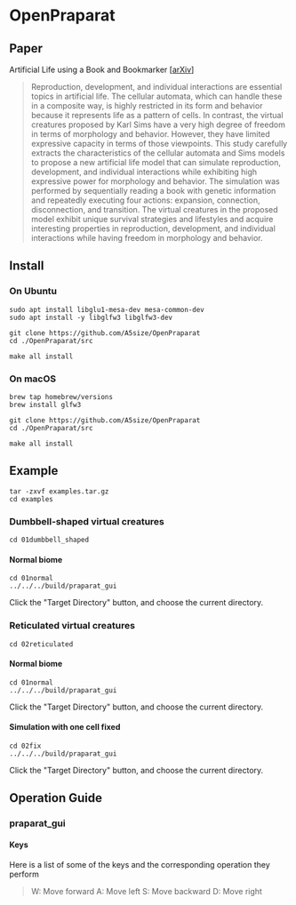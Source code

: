 # OpenPraparat

## Paper
Artificial Life using a Book and Bookmarker [[arXiv](https://arxiv.org/abs/2210.12854)]
>Reproduction, development, and individual interactions are essential topics in artificial life. The cellular automata, which can handle these in a composite way, is highly restricted in its form and behavior because it represents life as a pattern of cells. In contrast, the virtual creatures proposed by Karl Sims have a very high degree of freedom in terms of morphology and behavior. However, they have limited expressive capacity in terms of those viewpoints. This study carefully extracts the characteristics of the cellular automata and Sims models to propose a new artificial life model that can simulate reproduction, development, and individual interactions while exhibiting high expressive power for morphology and behavior. The simulation was performed by sequentially reading a book with genetic information and repeatedly executing four actions: expansion, connection, disconnection, and transition. The virtual creatures in the proposed model exhibit unique survival strategies and lifestyles and acquire interesting properties in reproduction, development, and individual interactions while having freedom in morphology and behavior.

## Install 

### On Ubuntu
```
sudo apt install libglu1-mesa-dev mesa-common-dev
sudo apt install -y libglfw3 libglfw3-dev

git clone https://github.com/A5size/OpenPraparat
cd ./OpenPraparat/src

make all install
```

### On macOS
```
brew tap homebrew/versions
brew install glfw3

git clone https://github.com/A5size/OpenPraparat
cd ./OpenPraparat/src

make all install
```

## Example
```
tar -zxvf examples.tar.gz 
cd examples
```

### Dumbbell-shaped virtual creatures
```
cd 01dumbbell_shaped
```
#### Normal biome
```
cd 01normal
../../../build/praparat_gui
```
Click the "Target Directory" button, and choose the current directory. 

### Reticulated virtual creatures
```
cd 02reticulated
```
#### Normal biome
```
cd 01normal
../../../build/praparat_gui
```
Click the "Target Directory" button, and choose the current directory. 

#### Simulation with one cell fixed
```
cd 02fix
../../../build/praparat_gui
```
Click the "Target Directory" button, and choose the current directory. 


## Operation Guide

### praparat_gui

#### Keys
Here is a list of some of the keys and the corresponding operation they perform
>W: Move forward
>A: Move left
>S: Move backward
>D: Move right

